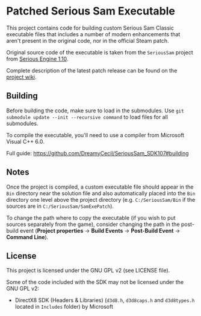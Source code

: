 # Patched Serious Sam Executable

This project contains code for building custom Serious Sam Classic executable files that includes a number of modern enhancements that aren't present in the original code, nor in the official Steam patch.

Original source code of the executable is taken from the `SeriousSam` project from [Serious Engine 1.10](https://github.com/Croteam-official/Serious-Engine).

Complete description of the latest patch release can be found on the [project wiki](https://github.com/DreamyCecil/SamExePatch/wiki).

## Building

Before building the code, make sure to load in the submodules. Use `git submodule update --init --recursive command` to load files for all submodules.

To compile the executable, you'll need to use a compiler from Microsoft Visual C++ 6.0.

Full guide: https://github.com/DreamyCecil/SeriousSam_SDK107#building

## Notes

Once the project is compiled, a custom executable file should appear in the `Bin` directory near the solution file and also automatically placed into the `Bin` directory one level above the project directory (e.g. `C:/SeriousSam/Bin` if the sources are in `C:/SeriousSam/SamExePatch`).

To change the path where to copy the executable (if you wish to put sources separately from the game), consider changing the path in the post-build event (**Project properties** -> **Build Events** -> **Post-Build Event** -> **Command Line**).

## License

This project is licensed under the GNU GPL v2 (see LICENSE file).

Some of the code included with the SDK may not be licensed under the GNU GPL v2:

* DirectX8 SDK (Headers & Libraries) (`d3d8.h`, `d3d8caps.h` and `d3d8types.h` located in `Includes` folder) by Microsoft
